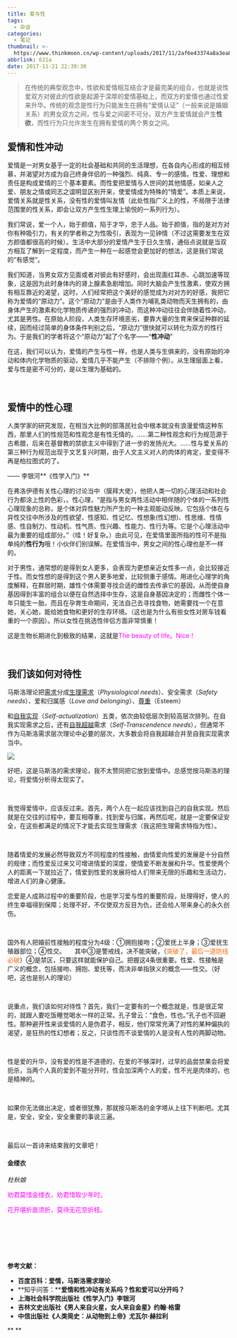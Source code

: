 ```yaml
---
title: 爱与性
tags:
  - 杂谈
categories:
  - 笔记
thumbnail: >-
  https://www.thinkmoon.cn/wp-content/uploads/2017/11/2af6e43374a8a3ea84739d7a3846d7e8_hd-300x212.jpg
abbrlink: 631a
date: 2017-11-21 22:39:30
---
```


> 在传统的典型观念中，性欲和爱情相互结合才是最完美的组合，也就是说性爱双方对彼此的性欲是起源于深厚的爱情基础上，而双方的爱情也通过性爱来升华。传统的观念是性行为只能发生在拥有“爱情认证”（一般来说是婚姻关系）的男女双方之间，性与爱之间密不可分，双方产生爱情就会产生**性欲**，而性行为只允许发生在拥有爱情的两个男女之间。

<!-- more -->

## 爱情和性冲动

爱情是一对男女基于一定的社会基础和共同的生活理想，在各自内心形成的相互倾慕，并渴望对方成为自己终身伴侣的一种强烈、纯真、专一的感情。性爱、理想和责任是构成爱情的三个基本要素。而性爱把爱情与人世间的其他情感，如亲人之爱、朋友之情或同志之谊明显区别开来，使爱情成为特殊的“情爱”。本质上来说，爱情关系就是性关系，没有性的爱情叫友情（此处性指广义上的性，不局限于法律范围里的性关系，即会让双方产生性生理上愉悦的一系列行为）。

我们常说，爱一个人，始于颜值，陷于才华，忠于人品。始于颜值，指的是对方对你有种吸引力，有关的学者称之为性吸引，表现为一见钟情（不过这需要发生在双方颜值都很高的时候）。生活中大部分的爱情产生于日久生情，通俗点说就是当双方相互了解到一定程度，而产生一种在一起感觉会更加好的想法，这是我们常说的“有感觉”。

我们知道，当男女双方见面或者对彼此有好感时，会出现面红耳赤、心跳加速等现象，这是因为此时身体内的肾上腺素急剧增加。同时大脑会产生性激素，使双方拥有相互靠近的渴望，这时，人们经常把这个美好的感觉成为对对方的好感，我把它称为爱情的“原动力”。这个“原动力”是由于人类作为哺乳类动物而天生拥有的，由身体产生的激素和化学物质传递的强烈的冲动，而这种冲动往往会伴随着性冲动，尤其是男性。在原始人阶段，人类生存环境恶劣，要靠大量的生育来保证种群的延续，因而经过简单的身体条件判别之后，“原动力”很快就可以转化为双方的性行为。于是我们的学者将这个“原动力”起了个名字——“**性冲动**”

在这，我们可以认为，爱情的产生与性一样，也是人类与生俱来的，没有原始的冲动和体内化学物质的驱动，爱情几乎不能产生（不排除个例）。从生理层面上看，爱与性是密不可分的，是以生理为基础的。

&nbsp;

## 爱情中的性心理

人类学家的研究发现，在相当大比例的部落民社会中根本就没有浪漫爱情这种东西，那里人们的性规范和性观念是有性无情的。……第二种性观念和行为规范源于古希腊，后来在基督教的禁欲主义中得到了进一步的发扬光大。……性与爱关系的第三种行为规范出现于文艺复兴时期，由于人文主义对人的肉体的肯定，爱变得不再是柏拉图式的了。

—— 李银河**《性学入门》**

在弗洛伊德有关性心理的讨论当中（膜拜大佬），他把人类一切的心理活动和社会行为都涂上性的色彩，。性心理，“是指与男女两性活动中相伴随的个体的一系列性心理现象的总称，是个体对异性魅力所产生的一种主观能动反映。它包括个体在与异性交往中所涉及的性欲望、性感知、性记忆、性想象(性幻想)、性思维、性情感、性自制力、性动机、性气质、性兴趣、性能力、性行为等。它是个心理活动中最为重要的组成部分。”（哇！好复杂。）由此可见，在爱情里面所指的性可不是指单纯的**性行为**哦！小伙伴们别误解。在爱情当中，男女之间的性心理也是不一样的。

对于男性，通常想的是得到女人更多，会表现为更想亲近女性多一点，会比较接近于性。而女性想的是得到这个男人更多地爱，比较侧重于感情。用进化心理学的角度解释，在群居时期，雄性个体需要寻找合适的雌性去传承它的基因，从而使自身基因得到丰富的组合以便在自然选择中生存，这是自身基因决定的；而雌性个体一年只能生一胎，而且在孕育生命期间，无法自己去寻找食物，她需要找一个在意她，关心她，能给她食物和更好的生存环境。（这也是为什么有些女性对房车钱看重的一个原因）。所以女性在挑选性伴侣方面非常慎重！

这是生物长期进化到极致的结果，这就是<span style="color: #ff00ff;">The beauty of life。Nice！</span>

&nbsp;

## 我们该如何对待性

马斯洛理论把[需求](https://baike.baidu.com/item/%E9%9C%80%E6%B1%82)分成[生理需求](https://baike.baidu.com/item/%E7%94%9F%E7%90%86%E9%9C%80%E6%B1%82)（_Physiological needs_）、安全需求（_Safety needs_）、爱和归属感（_Love and belonging_）、[尊重](https://baike.baidu.com/item/%E5%B0%8A%E9%87%8D)（Esteem）

和[自我实现](https://baike.baidu.com/item/%E8%87%AA%E6%88%91%E5%AE%9E%E7%8E%B0)（_Self-actualization_）五类，依次由较低层次到较高层次排列。在自我实现需求之后，还有[自我超越](https://baike.baidu.com/item/%E8%87%AA%E6%88%91%E8%B6%85%E8%B6%8A)需求（_Self-Transcendence needs_），但通常不作为马斯洛需求层次理论中必要的层次，大多数会将自我超越合并至自我实现需求当中。

![](https://www.thinkmoon.cn/wp-content/uploads/2017/11/2af6e43374a8a3ea84739d7a3846d7e8_hd-300x212.jpg)

好吧，这是马斯洛的需求理论，我不太赞同把它放到爱情中。总感觉按马斯洛的理论，将爱情分析得太现实了。

&nbsp;

我觉得爱情中，应该反过来。首先，两个人在一起应该找到自己的自我实现。然后就是在交往的过程中，要互相尊重，找到爱与归属，再然后呢，就是一定要保证安全，在这些都满足的情况下才能去实现生理需求（我这把生理需求特指为性）。

&nbsp;

随着情爱的发展必然导致双方不同程度的性接触，由情爱向性爱的发展是十分自然的规律；而性爱反过来又可增进情爱的深度，使情爱不断发展和升华。性爱使两个人的距离一下就拉近了，情爱到性爱的发展将给人们带来无限的乐趣和生活动力，增进人们的身心健康。

恋爱是人成熟过程中的重要阶段，也是学习爱与性的重要阶段，处理得好，使人的终生幸福得到保障；处理不好，不仅使双方反目为仇，还会给人带来身心的永久创伤。

&nbsp;

国外有人把婚前性接触的程度分为4级：①拥抱接吻；②爱抚上半身；③爱抚生殖器部位；④性交。　　其中③是警戒线，决不能突破，（<span style="color: #ff6600;">突破了，最后一道防线必破</span>）④是禁区，只要这样就能保护自己。把握这4条很重要。性爱、性接触是广义的概念，包括接吻、拥抱、爱抚等，而决非单指狭义的概念——性交。（好吧，这也是别人的理论）

&nbsp;

说重点，我们该如何对待性？首先，我们一定要有的一个概念就是，性是很正常的，就跟人要吃饭睡觉喝水一样的正常。孔子曾云：“食色，性也。”孔子也不回避性。那种避开性来谈爱情的人是伪君子，相反，他们常常充满了对性的某种偏执的渴望，是狂热的性幻想者；反之，只谈性而不谈爱情的人是没有人性的两脚动物。

&nbsp;

性是爱的升华，没有爱的性是不道德的，在爱的不够深时，过早的品尝禁果会将爱扼杀，当两个人真的爱到不能分开时，性会加深两个人的爱，性不光是肉体的，也是精神的。

&nbsp;

如果你无法做出决定，或者很犹豫，那就按马斯洛的金字塔从上往下判断吧。尤其是，安全，安全，安全重要的事说三遍。

&nbsp;

最后以一首诗来结束我的文章吧！

#### 金缕衣

_杜秋娘_

<span style="color: #ff00ff;">劝君莫惜金缕衣，劝君惜取少年时。</span>

<span style="color: #ff00ff;">花开堪折直须折，莫待无花空折枝。</span>

&nbsp;

&nbsp;

&nbsp;

**参考文献：**

*   **百度百科：爱情，马斯洛需求理论**
*   **知乎问答：****爱情和性冲动有关系吗？性和爱可以分开吗？**
*   **上海社会科学院出版社《性学入门》李银河**
*   **吉林文史出版社《男人来自火星，女人来自金星》约翰·格雷**
*   **中信出版社《人类简史：从动物到上帝》尤瓦尔·赫拉利**

** **
